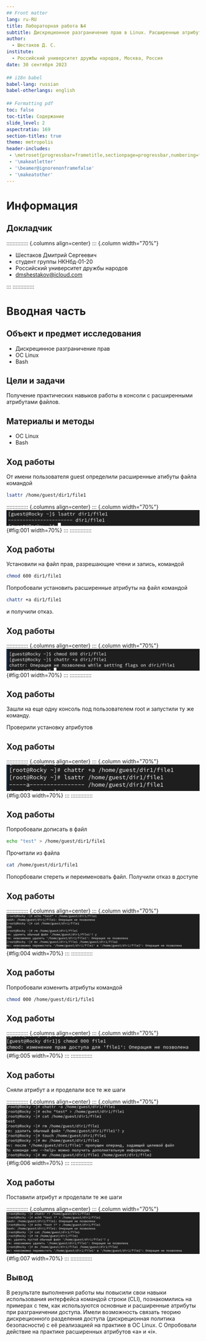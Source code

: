 ```yaml
---
## Front matter
lang: ru-RU
title: Лабораторная работа №4
subtitle: Дискреционное разграничение прав в Linux. Расширенные атрибуты
author:
  - Шестаков Д. С.
institute:
  - Российский университет дружбы народов, Москва, Россия
date: 30 сентября 2023

## i18n babel
babel-lang: russian
babel-otherlangs: english

## Formatting pdf
toc: false
toc-title: Содержание
slide_level: 2
aspectratio: 169
section-titles: true
theme: metropolis
header-includes:
 - \metroset{progressbar=frametitle,sectionpage=progressbar,numbering=fraction}
 - '\makeatletter'
 - '\beamer@ignorenonframefalse'
 - '\makeatother'
---
```


# Информация

## Докладчик

:::::::::::::: {.columns align=center}
::: {.column width="70%"}

  * Шестаков Дмитрий Сергеевич
  * студент группы НКНбд-01-20
  * Российский университет дружбы народов
  * [dmshestakov@icloud.com](mailto:dmshestakov@icloud.com)

:::
::::::::::::::

# Вводная часть

## Объект и предмет исследования

- Дискрецинное разграничение прав
- ОС Linux
- Bash

## Цели и задачи

Получение практических навыков работы в консоли с расширенными атрибутами файлов.

## Материалы и методы

- ОС Linux
- Bash

## Ход работы

От имени пользователя guest определили расширенные атибуты файла командой

```bash
lsattr /home/guest/dir1/file1
```
:::::::::::::: {.columns align=center}
::: {.column width="70%"}
![Проверка атрибутов](../report/image/1.png){#fig:001 width=70%}
:::
::::::::::::::


## Ход работы

Установили на файл прав, разрешающие чтени и запись, командой

```bash
chmod 600 dir1/file1
```

Попробовали установить расширенные атрибуты на файл командой

```bash
chattr +a dir1/file1
```
и получили отказ.

## Ход работы

:::::::::::::: {.columns align=center}
::: {.column width="70%"}
![Проверка атрибутов](../report/image/2.png){#fig:001 width=70%}
:::
::::::::::::::

## Ход работы

Зашли на еще одну консоль под пользователем root и запустили ту же команду.

Проверили установку атрибутов

## Ход работы

:::::::::::::: {.columns align=center}
::: {.column width="70%"}
![Установка атрибута a+](../report/image/3.png){#fig:003 width=70%}
:::
::::::::::::::

## Ход работы

Попробовали дописать в файл

```bash
echo "test" > /home/guest/dir1/file1
```

Прочитали из файла 

```bash
cat /home/guest/dir1/file1
```

Попорбовали стереть и переименовать файл. Получили отказ в доступе

## Ход работы

:::::::::::::: {.columns align=center}
::: {.column width="70%"}
![Атрибут a+](../report/image/4.png){#fig:004 width=70%}
:::
::::::::::::::

## Ход работы

Попробовали изменить атрибуты командой

```bash
chmod 000 /home/guest/dir1/file1
```

## Ход работы

:::::::::::::: {.columns align=center}
::: {.column width="70%"}
![Смена атриубтов файла](../report/image/5.png){#fig:005 width=70%}
:::
::::::::::::::

## Ход работы

Сняли атрибут a и проделали все те же шаги 

:::::::::::::: {.columns align=center}
::: {.column width="70%"}
![Атрибут -a](../report/image/6.png){#fig:006 width=70%}
:::
::::::::::::::

## Ход работы

Поставили атрибут и проделали те же шаги

:::::::::::::: {.columns align=center}
::: {.column width="70%"}
![Атрибут +i](../report/image/7.png){#fig:007 width=70%}
:::
::::::::::::::

## Вывод

В результате выполнения работы мы повысили свои навыки использования интерфейса командой строки (CLI), познакомились на примерах с тем, как используются основные и расширенные атрибуты при разграничении доступа. Имели возможность связать теорию дискреционного разделения доступа (дискреционная политика безопасности) с её реализацией на практике в ОС Linux. С Опробовали действие на практике расширенных атрибутов «а» и «i».